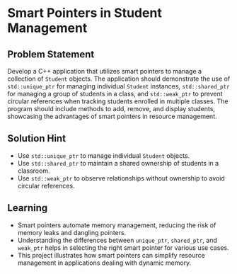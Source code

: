 
# Smart Pointers in Student Management

## Problem Statement
Develop a C++ application that utilizes smart pointers to manage a collection of `Student` objects. 
The application should demonstrate the use of `std::unique_ptr` for managing individual `Student` 
instances, `std::shared_ptr` for managing a group of students in a class, and `std::weak_ptr` to prevent 
circular references when tracking students enrolled in multiple classes. The program should include methods 
to add, remove, and display students, showcasing the advantages of smart pointers in resource management.

## Solution Hint
- Use `std::unique_ptr` to manage individual `Student` objects.
- Use `std::shared_ptr` to maintain a shared ownership of students in a classroom.
- Use `std::weak_ptr` to observe relationships without ownership to avoid circular references.

## Learning
- Smart pointers automate memory management, reducing the risk of memory leaks and dangling pointers.
- Understanding the differences between `unique_ptr`, `shared_ptr`, and `weak_ptr` helps in selecting the right smart pointer for various use cases.
- This project illustrates how smart pointers can simplify resource management in applications dealing with dynamic memory.
